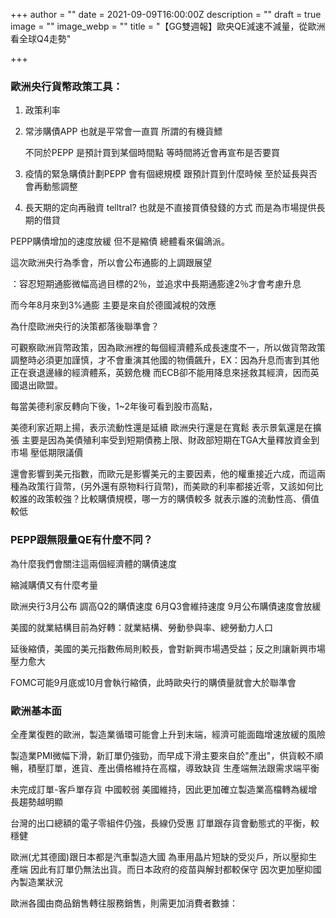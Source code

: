 +++
author = ""
date = 2021-09-09T16:00:00Z
description = ""
draft = true
image = ""
image_webp = ""
title = "【GG雙週報】歐央QE減速不減量，從歐洲看全球Q4走勢"

+++
### 歐洲央行貨幣政策工具：

1. 政策利率
2. 常涉購債APP 也就是平常會一直買 所謂的有機貨鰾

   不同於PEPP 是預計買到某個時間點 等時間將近會再宣布是否要買
3. 疫情的緊急購債計劃PEPP 會有個總規模 跟預計買到什麼時候 至於延長與否會再動態調整
4. 長天期的定向再融資 telltral?  也就是不直接買債發錢的方式 而是為市場提供長期的借貸

PEPP購債增加的速度放緩 但不是縮債  總體看來偏鴿派。

這次歐洲央行為季會，所以會公布通膨的上調跟展望

：容忍短期通膨微幅高過目標的2％，並追求中長期通膨達2％才會考慮升息

而今年8月來到3%通膨 主要是來自於德國減稅的效應

為什麼歐洲央行的決策都落後聯準會？

可觀察歐洲貨幣政策，因為歐洲裡的每個經濟體系成長速度不一，所以做貨幣政策調整時必須更加謹慎，才不會重演其他國的物價飆升，EX：因為升息而害到其他正在衰退邊緣的經濟體系，英鎊危機 而ECB卻不能用降息來拯救其經濟，因而英國退出歐盟。

每當美德利家反轉向下後，1\~2年後可看到股市高點，

美德利家近期上揚，表示流動性還是延續 歐洲央行還是在寬鬆 表示景氣還是在擴張 主要是因為美債殖利率受到短期債務上限、財政部短期在TGA大量釋放資金到市場 壓低期限議價

還會影響到美元指數，而歐元是影響美元的主要因素，他的權重接近六成，而這兩種為政策行貨幣，(另外還有原物料行貨幣)，而美歐的利率都接近零，又該如何比較誰的政策較強？比較購債規模，哪一方的購債較多 就表示誰的流動性高、價值較低

### PEPP跟無限量QE有什麼不同？

為什麼我們會關注這兩個經濟體的購債速度

縮減購債又有什麼考量

歐洲央行3月公布 調高Q2的購債速度 6月Q3會維持速度 9月公布購債速度會放緩 

美國的就業結構目前為好轉：就業結構、勞動參與率、總勞動力人口

延後縮債，美國的美元指數佈局則較長，會對新興市場遇受益；反之則讓新興市場壓力愈大

FOMC可能9月底或10月會執行縮債，此時歐央行的購債量就會大於聯準會

### 歐洲基本面

全產業復甦的歐洲，製造業循環可能會上升到末端，經濟可能面臨增速放緩的風險

製造業PMI微幅下滑，新訂單仍強勁，而早成下滑主要來自於"產出"，供貨較不順暢，積壓訂單，進貨、產出價格維持在高檔，導致缺貨 生產端無法跟需求端平衡

未完成訂單-客戶單存貨 中國較弱 美國維持，因此更加確立製造業高檔轉為緩增長趨勢越明顯

台灣的出口總額的電子零組件仍強，長線仍受惠 訂單跟存貨會動態式的平衡，較穩健

歐洲(尤其德國)跟日本都是汽車製造大國 為車用晶片短缺的受災戶，所以壓抑生產端 因此有訂單仍無法出貨。而日本政府的疫苗與解封都較保守 因次更加壓抑國內製造業狀況

歐洲各國由商品銷售轉往服務銷售，則需更加消費者數據：
